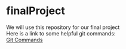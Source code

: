 # finalProject
We will use this repository for our final project <br/>
Here is a link to some helpful git commands: <br/>
[Git Commands](https://confluence.atlassian.com/bitbucketserver/basic-git-commands-776639767.html)
